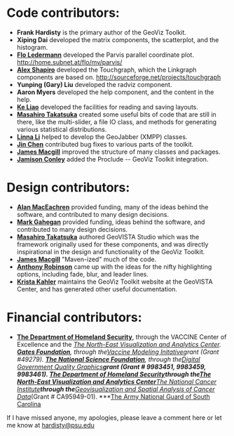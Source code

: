 # Code contributors: #

  * **Frank Hardisty** is the primary author of the GeoViz Toolkit.
  * **Xiping Dai** developed the matrix components, the scatterplot, and the histogram.
  * **[Flo Ledermann](http://www.ims.tuwien.ac.at/~flo/)** developed the Parvis parallel coordinate plot. http://home.subnet.at/flo/mv/parvis/
  * **[Alex Shapiro](http://www.touchgraph.com/management-team.html)** developed the Touchgraph, which the Linkgraph components are based on. http://sourceforge.net/projects/touchgraph
  * **Yunping (Gary) Liu** developed the radviz component.
  * **Aaron Myers** developed the help component, and the content in the help.
  * **[Ke Liao](http://www.cas.sc.edu/geog/students/LiaoKe.html)** developed the facilities for reading and saving layouts.
  * **[Masahiro Takatsuka](http://www.vislab.usyd.edu.au/?q=wiki/masas_homepage)** created some useful bits of code that are still in there, like the multi-slider, a file IO class, and methods for generating various statistical distributions.
  * **[Linna Li](http://www.spatial.ucsb.edu/people/research-associates.php#li)** helped to develop the GeoJabber (XMPP) classes.
  * **[Jin Chen](http://www.personal.psu.edu/users/j/x/jxc93/)** contributed bug fixes to various parts of the toolkit.
  * **[James Macgill](http://docs.codehaus.org/display/~jmacgill)** improved the structure of many classes and packages.
  * **[Jamison Conley](http://www.facebook.com/jamison.conley)** added the Proclude -- GeoViz Toolkit integration.


# Design contributors: #

  * **[Alan MacEachren](http://www.geovista.psu.edu/members/maceachren/)** provided funding, many of the ideas behind the software, and contributed to many design decisions.
  * **[Mark Gahegan](http://www.sges.auckland.ac.nz/the_school/our_people/gahegan_mark/index.shtm)** provided funding, ideas behind the software, and contributed to many design decisions.
  * **[Masahiro Takatsuka](http://www.vislab.usyd.edu.au/?q=wiki/masas_homepage)** authored GeoVISTA Studio which was the framework originally used for these components, and was directly inspirational in the design and functionality of the GeoViz Toolkit.
  * **[James Macgill](http://docs.codehaus.org/display/~jmacgill)** "Maven-ized" much of the code.
  * **[Anthony Robinson](http://www.personal.psu.edu/acr181/)** came up with the ideas for the nifty highlighting options, including fade, blur, and leader lines.
  * **[Krista Kahler](http://www.geog.psu.edu/people/kahler/)** maintains the GeoViz Toolkit website at the GeoVISTA Center, and has generated other useful documentation.


# Financial contributors: #
  * **[The Department of Homeland Security](http://www.dhs.gov/index.shtm)**, through the VACCINE Center of Excellence and the **[The North-East Visualization and Analytics Center](http://www.geovista.psu.edu/NEVAC/index.html).
  ***[Gates Foundation](http://www.gates.org/)**, through the**[Vaccine Modeling Initative](http://www.geovista.psu.edu/grants/dg-qg/intro.html)**grant (Grant #49279).
  ***[The National Science Foundation](http://www.nsf.gov/)**, through the**[Digital Government Quality Graphics](http://www.geovista.psu.edu/grants/dg-qg/intro.html)**grant (Grant # 9983451, 9983459, 9983461).
  ***[The Department of Homeland Security](http://www.dhs.gov/index.shtm)**through the**[The North-East Visualization and Analytics Center](http://www.geovista.psu.edu/NEVAC/index.html)*****[The National Cancer Institute](http://www.cancer.gov/)**through the**[Geovisualization and Spatial Analysis of Cancer Data](http://www.geovista.psu.edu/grants/nci-esda/)**(Grant # CA95949-01).
  ***[The Army National Guard of South Carolina](http://www.scguard.com/)


If I have missed anyone, my apologies, please leave a comment here or let me know at hardisty@psu.edu
